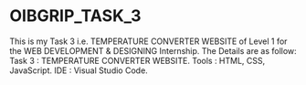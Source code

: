 # OIBGRIP_TASK_3
This is my Task 3  i.e. TEMPERATURE CONVERTER WEBSITE of Level 1 for the WEB DEVELOPMENT &amp; DESIGNING Internship. The Details are as follow: Task 3 : TEMPERATURE CONVERTER WEBSITE.  Tools : HTML, CSS, JavaScript.  IDE : Visual Studio Code.
